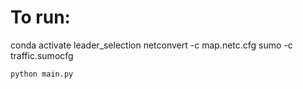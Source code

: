 # To run:
conda activate leader_selection
netconvert -c map.netc.cfg
sumo -c traffic.sumocfg
```bash
python main.py
```